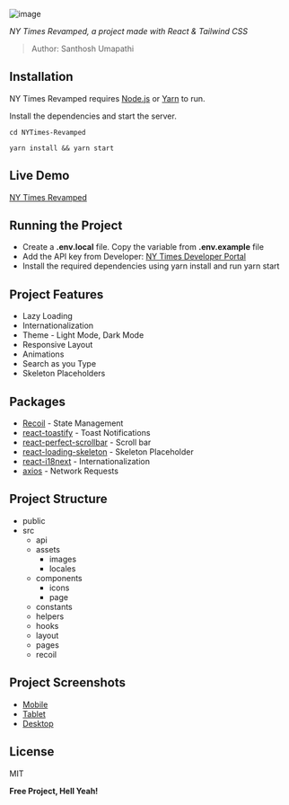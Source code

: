 ![image](https://raw.githubusercontent.com/Santhosh-Umapathi/React-NYTimes-Revamped/master/src/assets/images/cover.png)

_NY Times Revamped, a project made with React & Tailwind CSS_

> Author: Santhosh Umapathi

## Installation

NY Times Revamped requires [Node.js](https://nodejs.org/) or [Yarn](https://yarnpkg.com/) to run.

Install the dependencies and start the server.

```brew
cd NYTimes-Revamped
```

```brew
yarn install && yarn start
```

## Live Demo

[NY Times Revamped](https://recoiljs.org/)

## Running the Project

- Create a **.env.local** file. Copy the variable from **.env.example** file
- Add the API key from Developer: [NY Times Developer Portal](https://developer.nytimes.com/)
- Install the required dependencies using yarn install and run yarn start

## Project Features

- Lazy Loading
- Internationalization
- Theme - Light Mode, Dark Mode
- Responsive Layout
- Animations
- Search as you Type
- Skeleton Placeholders

## Packages

- [Recoil](https://recoiljs.org/) - State Management
- [react-toastify](https://github.com/fkhadra/react-toastify#readme) - Toast Notifications
- [react-perfect-scrollbar](https://github.com/goldenyz/react-perfect-scrollbar) - Scroll bar
- [react-loading-skeleton](https://github.com/dvtng/react-loading-skeleton#readme) - Skeleton Placeholder
- [react-i18next](https://react.i18next.com/) - Internationalization
- [axios](https://axios-http.com/) - Network Requests

## Project Structure

- public
- src
  - api
  - assets
    - images
    - locales
  - components
    - icons
    - page
  - constants
  - helpers
  - hooks
  - layout
  - pages
  - recoil

## Project Screenshots

- [Mobile](https://postimg.cc/gallery/7YQ7s8X)
- [Tablet](https://postimg.cc/gallery/7YQ7s8X)
- [Desktop](https://postimg.cc/gallery/7YQ7s8X)

## License

MIT

**Free Project, Hell Yeah!**
